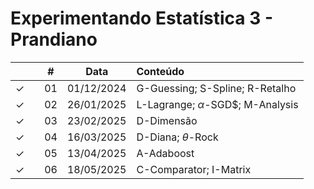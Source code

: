 # Experimentando Estatística 3 - Prandiano



|  |  | # | Data | Conteúdo |
|:---:|:---:|:---:|:---:|:---|
| &check; |  | 01 | 01/12/2024 | G-Guessing; S-Spline; R-Retalho |
| &check; |  | 02 | 26/01/2025 | L-Lagrange; $\alpha$-SGD$; M-Analysis  |
| &check; |  | 03 | 23/02/2025 | D-Dimensão |
| &check; |  | 04 | 16/03/2025 | D-Diana; $\theta$-Rock |
| &check; |  | 05 | 13/04/2025 | A-Adaboost |
| &check; |  | 06 | 18/05/2025 | C-Comparator; I-Matrix |